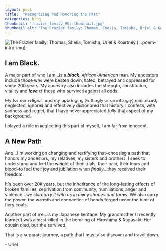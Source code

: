 ```yaml
---
layout: post
title:  "Recognizing and Honoring the Past"
categories: blog
thumbnail: 'frazier_family_90s-thumbnail.jpg'
thumbnail_alt: 'The Frazier family: Thomas, Shelia, Tomisha, Uriel & Kourtney.'
---
```

![The Frazier family: Thomas, Shelia, Tomisha, Uriel & Kourtney.]({{site.url}}/{{site.images_path}}frazier_family_90s-small.jpg){: .poem-intro-img}
## I am Black.
A major part of who I am...is a ***black***, *African-American* man. My ancestors include those who were beaten down, hated, betrayed and oppressed for some 200 years. My ancestry also includes the strength, constitution, vitality and ***love*** of those who survived against all odds.

My former religion, and my upbringing (wittingly or unwittingly) minimized, neglected, ignored and effectively dishonored that history. I confess, with sadness and regret, that I have never appreciated *fully* that aspect of my background. 

I played a role in neglecting this part of myself, I am far from innocent.

## A New Path
*And*...I'm working on changing and rectifying that–choosing a path that honors my ancestors, my relatives, my sisters and brothers. I seek to understand and feel the weight of their trials, their pain, their tears and blood–to feel their joy and jubilation when *finally*...they received their freedom. 

It's been over 200 years, but the inheritance of the long-lasting effects of broken families, deprivation from community, humiliations, anger and violence...*we still carry it with us in many shapes and forms*. We also carry the power, the warmth and connection of bonds forged under the heat of fiery coals.

Another part of me...is my Japanese heritage. My grandmother (I recently learned) was almost killed in the bombing of Hiroshima & Nagasaki. Her cousin died, but she survived. 

That is a separate journey, a path that I must also discover and travel down.

\- Uriel